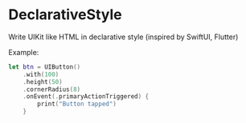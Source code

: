 # DeclarativeStyle

Write UIKit like HTML in declarative style (inspired by SwiftUI, Flutter)

Example:
```swift
let btn = UIButton()
    .with(100)
    .height(50)
    .cornerRadius(8)
    .onEvent(.primaryActionTriggered) {
        print("Button tapped")
    }
```